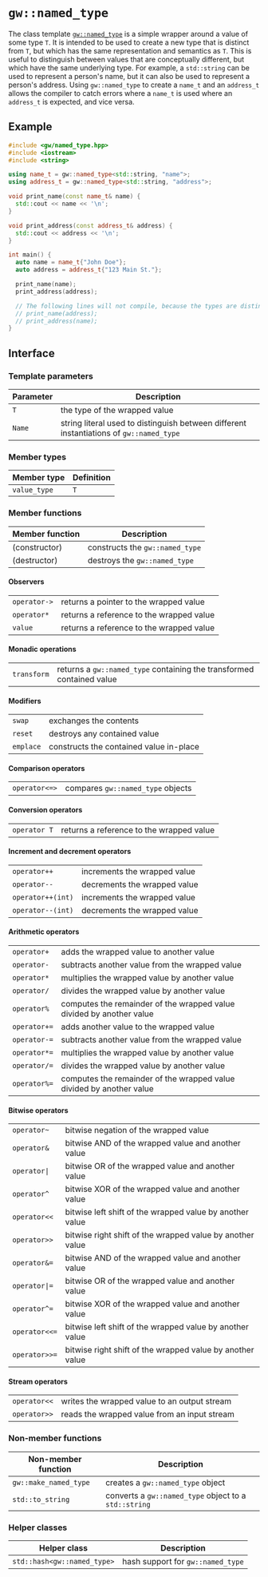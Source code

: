 # `gw::named_type`

The class template [`gw::named_type`](../include/gw/named_type.hpp) is a simple wrapper around a value of some type `T`. It is intended to be used to create a new type that is distinct from `T`, but which has the same representation and semantics as `T`. This is useful to distinguish between values that are conceptually different, but which have the same underlying type. For example, a `std::string` can be used to represent a person's name, but it can also be used to represent a person's address. Using `gw::named_type` to create a `name_t` and an `address_t` allows the compiler to catch errors where a `name_t` is used where an `address_t` is expected, and vice versa.

## Example

```cpp
#include <gw/named_type.hpp>
#include <iostream>
#include <string>

using name_t = gw::named_type<std::string, "name">;
using address_t = gw::named_type<std::string, "address">;

void print_name(const name_t& name) {
  std::cout << name << '\n';
}

void print_address(const address_t& address) {
  std::cout << address << '\n';
}

int main() {
  auto name = name_t{"John Doe"};
  auto address = address_t{"123 Main St."};

  print_name(name);
  print_address(address);

  // The following lines will not compile, because the types are distinct.
  // print_name(address);
  // print_address(name);
}
```

## Interface

### Template parameters

| Parameter | Description |
| --------- | ----------- |
| `T` | the type of the wrapped value |
| `Name` | string literal used to distinguish between different instantiations of `gw::named_type` |

### Member types

| Member type | Definition |
| ----------- | ----------- |
| `value_type` | `T` |

### Member functions

| Member function | Description |
| --------------- | ----------- |
| (constructor) | constructs the `gw::named_type` |
| (destructor) | destroys the `gw::named_type` |

#### Observers

|   |   |
|---|---|
| `operator->` | returns a pointer to the wrapped value |
| `operator*` | returns a reference to the wrapped value |
| `value` | returns a reference to the wrapped value |

#### Monadic operations

|   |   |
|---|---|
| `transform` | returns a `gw::named_type` containing the transformed contained value |

#### Modifiers

|   |   |
|---|---|
| `swap` | exchanges the contents |
| `reset` | destroys any contained value |
| `emplace` | constructs the contained value in-place |

#### Comparison operators

|   |   |
|---|---|
| `operator<=>` | compares `gw::named_type` objects |

#### Conversion operators

|   |   |
|---|---|
| `operator T` | returns a reference to the wrapped value |

#### Increment and decrement operators

|   |   |
|---|---|
| `operator++` | increments the wrapped value |
| `operator--` | decrements the wrapped value |
| `operator++(int)` | increments the wrapped value |
| `operator--(int)` | decrements the wrapped value |

#### Arithmetic operators

|   |   |
|---|---|
| `operator+` | adds the wrapped value to another value |
| `operator-` | subtracts another value from the wrapped value |
| `operator*` | multiplies the wrapped value by another value |
| `operator/` | divides the wrapped value by another value |
| `operator%` | computes the remainder of the wrapped value divided by another value |
| `operator+=` | adds another value to the wrapped value |
| `operator-=` | subtracts another value from the wrapped value |
| `operator*=` | multiplies the wrapped value by another value |
| `operator/=` | divides the wrapped value by another value |
| `operator%=` | computes the remainder of the wrapped value divided by another value |

#### Bitwise operators

|   |   |
|---|---|
| `operator~` | bitwise negation of the wrapped value |
| `operator&` | bitwise AND of the wrapped value and another value |
| `operator\|` | bitwise OR of the wrapped value and another value |
| `operator^` | bitwise XOR of the wrapped value and another value |
| `operator<<` | bitwise left shift of the wrapped value by another value |
| `operator>>` | bitwise right shift of the wrapped value by another value |
| `operator&=` | bitwise AND of the wrapped value and another value |
| `operator\|=` | bitwise OR of the wrapped value and another value |
| `operator^=` | bitwise XOR of the wrapped value and another value |
| `operator<<=` | bitwise left shift of the wrapped value by another value |
| `operator>>=` | bitwise right shift of the wrapped value by another value |

#### Stream operators

|   |   |
|---|---|
| `operator<<` | writes the wrapped value to an output stream |
| `operator>>` | reads the wrapped value from an input stream |

### Non-member functions

| Non-member function | Description |
| --------------- | ----------- |
| `gw::make_named_type` | creates a `gw::named_type` object |
| `std::to_string` | converts a `gw::named_type` object to a `std::string` |

### Helper classes

| Helper class | Description |
| ------------ | ----------- |
| `std::hash<gw::named_type>` | hash support for `gw::named_type` |
